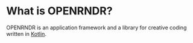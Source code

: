 # What is OPENRNDR?

OPENRNDR is an application framework and a library for creative coding written in [Kotlin](https://kotlinlang.org).